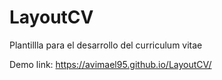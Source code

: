 # LayoutCV
Plantillla para el desarrollo del curriculum vitae

Demo link: https://avimael95.github.io/LayoutCV/

